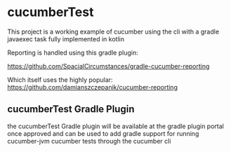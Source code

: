 # cucumberTest

This project is a working example of cucumber using the cli with a gradle javaexec task fully implemented in kotlin

Reporting is handled using this gradle plugin:

https://github.com/SpacialCircumstances/gradle-cucumber-reporting

Which itself uses the highly popular:
https://github.com/damianszczepanik/cucumber-reporting

## cucumberTest Gradle Plugin
the cucumberTest Gradle plugin will be available at the gradle plugin portal once approved and can be used to add gradle support for running cucumber-jvm cucumber tests through the cucumber cli
